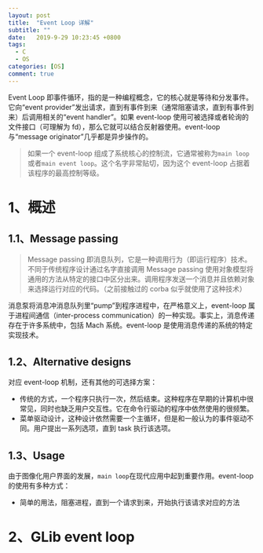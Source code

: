 ```yaml
---
layout: post
title:  "Event Loop 详解"
subtitle: ""
date:   2019-9-29 10:23:45 +0800
tags:
  - C
  - OS
categories: [OS]
comment: true
---
```


Event Loop 即事件循环，指的是一种编程概念，它的核心就是等待和分发事件。它向“event provider”发出请求，直到有事件到来（通常阻塞请求，直到有事件到来）后调用相关的“event handler”。如果 event-loop 使用可被选择或者轮询的文件接口（可理解为 fd），那么它就可以结合反射器使用。event-loop 与“message originator”几乎都是异步操作的。

> 如果一个 event-loop 组成了系统核心的控制流，它通常被称为`main loop`或者`main event loop`。这个名字非常贴切，因为这个 event-loop 占据着该程序的最高控制等级。

# 1、概述

## 1.1、Message passing

> Message passing 即消息队列，它是一种调用行为（即运行程序）技术。不同于传统程序设计通过名字直接调用 Message passing 使用对象模型将通用的方法从特定的接口中区分出来。调用程序发送一个消息并且依赖对象来选择运行对应的代码。（之前接触过的 corba 似乎就使用了这种技术）

消息泵将消息冲消息队列里“pump”到程序进程中，在严格意义上，event-loop 属于进程间通信（inter-process communication）的一种实现。事实上，消息传递存在于许多系统中，包括 Mach 系统。event-loop 是使用消息传递的系统的特定实现技术。

## 1.2、Alternative designs

对应 event-loop 机制，还有其他的可选择方案：

- 传统的方式，一个程序只执行一次，然后结束。这种程序在早期的计算机中很常见，同时也缺乏用户交互性。它在命令行驱动的程序中依然使用的很频繁。
- 菜单驱动设计，这种设计依然需要一个主循环，但是和一般认为的事件驱动不同。用户提出一系列选项，直到 task 执行该选项。

## 1.3、Usage

由于图像化用户界面的发展，`main loop`在现代应用中起到重要作用。event-loop 的使用有多种方式：

- 简单的用法，阻塞进程，直到一个请求到来，开始执行该请求对应的方法

# 2、GLib event loop





